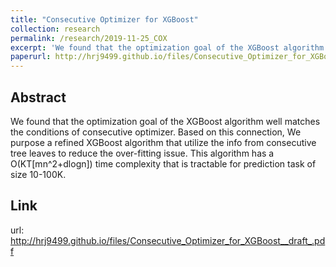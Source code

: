 ```yaml
---
title: "Consecutive Optimizer for XGBoost"
collection: research
permalink: /research/2019-11-25_COX
excerpt: 'We found that the optimization goal of the XGBoost algorithm well matches the conditions of consecutive optimizer. Based on this connection, We purpose a refined XGBoost algorithm that utilize the info from consecutive tree leaves to reduce the over-fitting issue. This algorithm has a O(KT[mn^2+dlogn]) time complexity that is tractable for prediction task of size 10-100K. '
paperurl: http://hrj9499.github.io/files/Consecutive_Optimizer_for_XGBoost__draft_.pdf
---
```



## Abstract
We found that the optimization goal of the XGBoost algorithm well matches the conditions of consecutive optimizer. Based on this connection, We purpose a refined XGBoost algorithm that utilize the info from consecutive tree leaves to reduce the over-fitting issue. This algorithm has a O(KT[mn^2+dlogn]) time complexity that is tractable for prediction task of size 10-100K. 

## Link
url: http://hrj9499.github.io/files/Consecutive_Optimizer_for_XGBoost__draft_.pdf
